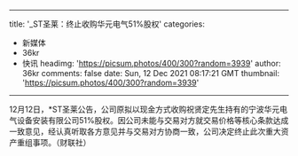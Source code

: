 
---
title: '_ST圣莱：终止收购华元电气51%股权'
categories: 
 - 新媒体
 - 36kr
 - 快讯
headimg: 'https://picsum.photos/400/300?random=3939'
author: 36kr
comments: false
date: Sun, 12 Dec 2021 08:17:21 GMT
thumbnail: 'https://picsum.photos/400/300?random=3939'
---

<div>   
12月12日，*ST圣莱公告，公司原拟以现金方式收购祝贤定先生持有的宁波华元电气设备安装有限公司51%股权。因公司未能与交易对方就交易价格等核心条款达成一致意见，经认真听取各方意见并与交易对方协商一致，公司决定终止此次重大资产重组事项。（财联社）  
</div>
            